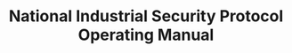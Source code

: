 ---
title: National Industrial Security Protocol Operating Manual
year:
description: The linked section provides guidance on prospective subcontractors entity eligibility determinations and lead time for such when the subcontractor is uncleared, provided by DCSA.
external_url: www.ecfr.gov/current/title-32/subtitle-A/chapter-I/subchapter-D/part-117#117.17
content_tags:
type: link
filters: acquisition-best-practices
---